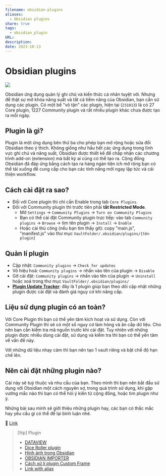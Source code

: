 ```yaml
---
filename: obsidian-plugins
aliases:
  - Obsidian plugins
share: true
tags:
  - obsidian_plugin
URL: 
description: 
date: 2023-10-13
---
```


# Obsidian plugins

![](https://i.imgur.com/0s94tDy.jpg)


Obsidian ứng dụng quản lý ghi chú và kiến thức cá nhân tuyệt vời. Nhưng để thật sự mở khóa năng suất và tất cả tiềm năng của Obsidian, bạn cần sử dụng các plugin. Có một bể "vô tận" các plugin, hiện tại (`231013`) là có 27 Core plugin, 1227 Community plugin và rất nhiều plugin khác chưa được tạo ra mỗi ngày.
## Plugin là gì?
Plugin là một ứng dụng bên thứ ba cho phép bạn mở rộng hoặc sửa đổi Obsidian theo ý thích. Không giống như hầu hết các ứng dụng trong lĩnh vực ghi chú và năng suất, Obsidian được thiết kế để chấp nhận các chương trình add-on (extension) mà bất kỳ ai cũng có thể tạo ra. Cộng đồng Obsidian đã đáp ứng bằng cách tạo ra hàng ngàn tiện ích mở rộng bạn có thể tải xuống để cung cấp cho bạn các tính năng mới ngay lập tức và cải thiện workflow.

## Cách cài đặt ra sao?

- Đối với Core plugin thì chỉ cần Enable trong tab `Core Plugins`.
- Đối với Community plugin thì trước tiên phải **tắt Restricted Mode**.
	- Mở `Settings` -> `Community Plugins` -> `Turn on Community Plugins`
	- Bạn có thể cài đặt Community plugin trực tiếp: vào tab `Community plugins` -> `Browse` -> tìm tên plugin -> `Install` -> `Enable`
	- Hoặc cài thủ công (nếu bạn tìm thấy git): copy "main.js", "manifest.js" vào thư mục `VaultFolder/.obsidian/plugins/{tên plugin}`

## Quản lí plugin

- Cập nhật: `Community plugins` -> `Check for updates`
- Vô hiệu hoá:  `Community plugins` -> nhấn vào tên của plugin -> `Disable` 
- Gỡ cài đặt:  `Community plugins` -> nhấn vào tên của plugin -> `Uninstall` hoặc xoá trong thư mục `VaultFolder/.obsidian/plugins/`
- [**Plugin Update Tracker**](obsidian://show-plugin?id=obsidian-plugin-update-tracker): đây là 1 plugin giúp bạn theo dõi cập nhật những plugin được cài đặt và đánh giá nguy cơ khi nâng cấp.

## Liệu sử dụng plugin có an toàn?
Với Core Plugin thì bạn có thể yên tâm kích hoạt và sử dụng. Còn với Community Plugin thì sẽ có một số nguy cơ làm hỏng và ăn cắp dữ liệu. Cho nên bạn cần kiểm tra mã nguồn trước khi cài đặt. Tuy nhiên với những plugin được nhiều dùng cài đặt, sử dụng và kiểm tra thì bạn có thể yên tâm về vấn đề này.

Với những dữ liệu nhạy cảm thì bạn nên tạo 1 vault riêng và bật chế độ hạn chế lên.

## Nên cài đặt những plugin nào?
Cái này sẽ tuỳ thuộc và nhu cầu của bạn. Theo mình thì bạn nên bắt đầu sử dụng với Obsidian một cách nguyên sơ, trong quá trình sử dụng, khi gặp vướng mắc nào thì bạn có thể hỏi ý kiến từ cộng đồng, hoặc tìm plugin như ý. 

Những bài sau mình sẽ giới thiệu những plugin hay, các bạn có thắc mắc hay yêu cầu gì có thể để lại bình luận nhé.

🔗 [Link](https://www.facebook.com/groups/obsidian.secondbrain/posts/647811267219679/)


> [!tip] Plugin
> - [DATAVIEW](./dataview.md)
> - [Dice Roller plugin](./dice-roller-plugin.md)
> - [Hình ảnh trong Obsidian](./hinh-anh-trong-obsidian.md)
> - [OBSIDIAN IMPORTER](./obsidian-importer.md)
> - [Cách xử lí plugin Custom Frame](./cach-xu-li-plugin-custom-frame-khong-dang-nhap-vao-tai-khoan.md)
> - [Link with alias](./obsidian-aliases.md#Link%20with%20alias)
